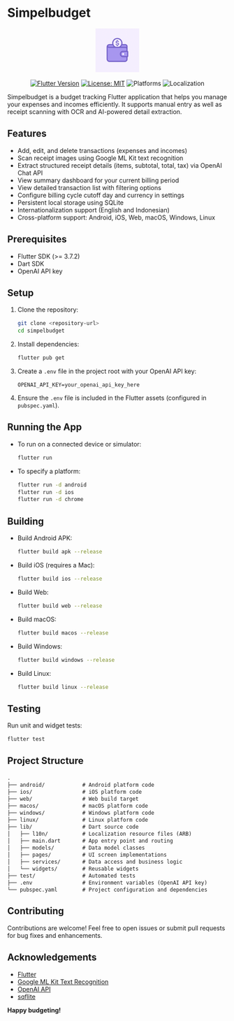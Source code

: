 # Simpelbudget
<div align="center">
  <img src="assets/icon/app_icon.png" alt="App Icon" width="100" />
</div>

<p align="center">
  <a href="https://flutter.dev"><img src="https://img.shields.io/badge/Flutter-3.7.2-blue?logo=flutter" alt="Flutter Version"></a>
  <a href="https://opensource.org/licenses/MIT"><img src="https://img.shields.io/badge/License-MIT-green.svg" alt="License: MIT"></a>
  <img src="https://img.shields.io/badge/Platform-Android%20|%20iOS%20|%20Web%20|%20Desktop-lightgrey" alt="Platforms">
  <img src="https://img.shields.io/badge/Localization-EN%20%7C%20ID-orange" alt="Localization">
</p>

Simpelbudget is a budget tracking Flutter application that helps you manage your expenses and incomes efficiently. It supports manual entry as well as receipt scanning with OCR and AI-powered detail extraction.

## Features

- Add, edit, and delete transactions (expenses and incomes)
- Scan receipt images using Google ML Kit text recognition
- Extract structured receipt details (items, subtotal, total, tax) via OpenAI Chat API
- View summary dashboard for your current billing period
- View detailed transaction list with filtering options
- Configure billing cycle cutoff day and currency in settings
- Persistent local storage using SQLite
- Internationalization support (English and Indonesian)
- Cross-platform support: Android, iOS, Web, macOS, Windows, Linux

## Prerequisites

- Flutter SDK (>= 3.7.2)
- Dart SDK
- OpenAI API key

## Setup

1. Clone the repository:

   ```bash
   git clone <repository-url>
   cd simpelbudget
   ```

2. Install dependencies:

   ```bash
   flutter pub get
   ```

3. Create a `.env` file in the project root with your OpenAI API key:

   ```
   OPENAI_API_KEY=your_openai_api_key_here
   ```

4. Ensure the `.env` file is included in the Flutter assets (configured in `pubspec.yaml`).

## Running the App

- To run on a connected device or simulator:

  ```bash
  flutter run
  ```

- To specify a platform:

  ```bash
  flutter run -d android
  flutter run -d ios
  flutter run -d chrome
  ```

## Building

- Build Android APK:

  ```bash
  flutter build apk --release
  ```

- Build iOS (requires a Mac):

  ```bash
  flutter build ios --release
  ```

- Build Web:

  ```bash
  flutter build web --release
  ```

- Build macOS:

  ```bash
  flutter build macos --release
  ```

- Build Windows:

  ```bash
  flutter build windows --release
  ```

- Build Linux:

  ```bash
  flutter build linux --release
  ```

## Testing

Run unit and widget tests:

```bash
flutter test
```

## Project Structure

```
.
├── android/            # Android platform code
├── ios/                # iOS platform code
├── web/                # Web build target
├── macos/              # macOS platform code
├── windows/            # Windows platform code
├── linux/              # Linux platform code
├── lib/                # Dart source code
│   ├── l10n/           # Localization resource files (ARB)
│   ├── main.dart       # App entry point and routing
│   ├── models/         # Data model classes
│   ├── pages/          # UI screen implementations
│   ├── services/       # Data access and business logic
│   └── widgets/        # Reusable widgets
├── test/               # Automated tests
├── .env                # Environment variables (OpenAI API key)
└── pubspec.yaml        # Project configuration and dependencies
```

## Contributing

Contributions are welcome! Feel free to open issues or submit pull requests for bug fixes and enhancements.

## Acknowledgements

- [Flutter](https://flutter.dev)
- [Google ML Kit Text Recognition](https://pub.dev/packages/google_mlkit_text_recognition)
- [OpenAI API](https://openai.com)
- [sqflite](https://pub.dev/packages/sqflite)

**Happy budgeting!**
